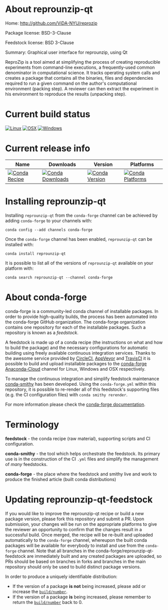 About reprounzip-qt
===================

Home: http://github.com/ViDA-NYU/reprozip

Package license: BSD-3-Clause

Feedstock license: BSD 3-Clause

Summary: Graphical user interface for reprounzip, using Qt

ReproZip is a tool aimed at simplifying the process of creating reproducible
experiments from command-line executions, a frequently-used common
denominator in computational science. It tracks operating system calls and
creates a package that contains all the binaries, files and dependencies
required to run a given command on the author's computational environment
(packing step). A reviewer can then extract the experiment in his
environment to reproduce the results (unpacking step).


Current build status
====================

[![Linux](https://img.shields.io/circleci/project/github/conda-forge/reprounzip-qt-feedstock/master.svg?label=Linux)](https://circleci.com/gh/conda-forge/reprounzip-qt-feedstock)
[![OSX](https://img.shields.io/travis/conda-forge/reprounzip-qt-feedstock/master.svg?label=macOS)](https://travis-ci.org/conda-forge/reprounzip-qt-feedstock)
[![Windows](https://img.shields.io/appveyor/ci/conda-forge/reprounzip-qt-feedstock/master.svg?label=Windows)](https://ci.appveyor.com/project/conda-forge/reprounzip-qt-feedstock/branch/master)

Current release info
====================

| Name | Downloads | Version | Platforms |
| --- | --- | --- | --- |
| [![Conda Recipe](https://img.shields.io/badge/recipe-reprounzip--qt-green.svg)](https://anaconda.org/conda-forge/reprounzip-qt) | [![Conda Downloads](https://img.shields.io/conda/dn/conda-forge/reprounzip-qt.svg)](https://anaconda.org/conda-forge/reprounzip-qt) | [![Conda Version](https://img.shields.io/conda/vn/conda-forge/reprounzip-qt.svg)](https://anaconda.org/conda-forge/reprounzip-qt) | [![Conda Platforms](https://img.shields.io/conda/pn/conda-forge/reprounzip-qt.svg)](https://anaconda.org/conda-forge/reprounzip-qt) |

Installing reprounzip-qt
========================

Installing `reprounzip-qt` from the `conda-forge` channel can be achieved by adding `conda-forge` to your channels with:

```
conda config --add channels conda-forge
```

Once the `conda-forge` channel has been enabled, `reprounzip-qt` can be installed with:

```
conda install reprounzip-qt
```

It is possible to list all of the versions of `reprounzip-qt` available on your platform with:

```
conda search reprounzip-qt --channel conda-forge
```


About conda-forge
=================

conda-forge is a community-led conda channel of installable packages.
In order to provide high-quality builds, the process has been automated into the
conda-forge GitHub organization. The conda-forge organization contains one repository
for each of the installable packages. Such a repository is known as a *feedstock*.

A feedstock is made up of a conda recipe (the instructions on what and how to build
the package) and the necessary configurations for automatic building using freely
available continuous integration services. Thanks to the awesome service provided by
[CircleCI](https://circleci.com/), [AppVeyor](http://www.appveyor.com/)
and [TravisCI](https://travis-ci.org/) it is possible to build and upload installable
packages to the [conda-forge](https://anaconda.org/conda-forge)
[Anaconda-Cloud](http://docs.anaconda.org/) channel for Linux, Windows and OSX respectively.

To manage the continuous integration and simplify feedstock maintenance
[conda-smithy](http://github.com/conda-forge/conda-smithy) has been developed.
Using the ``conda-forge.yml`` within this repository, it is possible to re-render all of
this feedstock's supporting files (e.g. the CI configuration files) with ``conda smithy rerender``.

For more information please check the [conda-forge documentation](https://conda-forge.org/docs/).

Terminology
===========

**feedstock** - the conda recipe (raw material), supporting scripts and CI configuration.

**conda-smithy** - the tool which helps orchestrate the feedstock.
                   Its primary use is in the construction of the CI ``.yml`` files
                   and simplify the management of *many* feedstocks.

**conda-forge** - the place where the feedstock and smithy live and work to
                  produce the finished article (built conda distributions)


Updating reprounzip-qt-feedstock
================================

If you would like to improve the reprounzip-qt recipe or build a new
package version, please fork this repository and submit a PR. Upon submission,
your changes will be run on the appropriate platforms to give the reviewer an
opportunity to confirm that the changes result in a successful build. Once
merged, the recipe will be re-built and uploaded automatically to the
`conda-forge` channel, whereupon the built conda packages will be available for
everybody to install and use from the `conda-forge` channel.
Note that all branches in the conda-forge/reprounzip-qt-feedstock are
immediately built and any created packages are uploaded, so PRs should be based
on branches in forks and branches in the main repository should only be used to
build distinct package versions.

In order to produce a uniquely identifiable distribution:
 * If the version of a package **is not** being increased, please add or increase
   the [``build/number``](http://conda.pydata.org/docs/building/meta-yaml.html#build-number-and-string).
 * If the version of a package **is** being increased, please remember to return
   the [``build/number``](http://conda.pydata.org/docs/building/meta-yaml.html#build-number-and-string)
   back to 0.